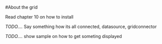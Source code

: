 #About the grid




Read chapter 10 on how to install


*TODO....*
Say something how its all connected, datasource, gridconnector

*TODO....*
show sample on how to get someting displayed




















